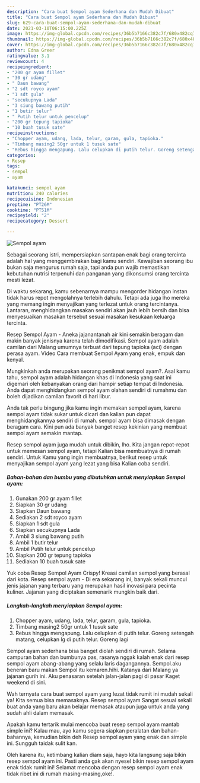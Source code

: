 ```yaml
---
description: "Cara buat Sempol ayam Sederhana dan Mudah Dibuat"
title: "Cara buat Sempol ayam Sederhana dan Mudah Dibuat"
slug: 629-cara-buat-sempol-ayam-sederhana-dan-mudah-dibuat
date: 2021-03-10T06:15:00.225Z
image: https://img-global.cpcdn.com/recipes/36b5b7166c382c7f/680x482cq70/sempol-ayam-foto-resep-utama.jpg
thumbnail: https://img-global.cpcdn.com/recipes/36b5b7166c382c7f/680x482cq70/sempol-ayam-foto-resep-utama.jpg
cover: https://img-global.cpcdn.com/recipes/36b5b7166c382c7f/680x482cq70/sempol-ayam-foto-resep-utama.jpg
author: Edna Greer
ratingvalue: 3.1
reviewcount: 4
recipeingredient:
- "200 gr ayam fillet"
- "30 gr udang"
- " Daun bawang"
- "2 sdt royco ayam"
- "1 sdt gula"
- "secukupnya Lada"
- "3 siung bawang putih"
- "1 butir telur"
- " Putih telur untuk pencelup"
- "200 gr tepung tapioka"
- "10 buah tusuk sate"
recipeinstructions:
- "Chopper ayam, udang, lada, telur, garam, gula, tapioka."
- "Timbang masing2 50gr untuk 1 tusuk sate"
- "Rebus hingga mengapung. Lalu celupkan di putih telur. Goreng setengah matang, celupkan lg di putih telur. Goreng lagi"
categories:
- Resep
tags:
- sempol
- ayam

katakunci: sempol ayam 
nutrition: 240 calories
recipecuisine: Indonesian
preptime: "PT26M"
cooktime: "PT51M"
recipeyield: "2"
recipecategory: Dessert

---
```



![Sempol ayam](https://img-global.cpcdn.com/recipes/36b5b7166c382c7f/680x482cq70/sempol-ayam-foto-resep-utama.jpg)

Sebagai seorang istri, mempersiapkan santapan enak bagi orang tercinta adalah hal yang menggembirakan bagi kamu sendiri. Kewajiban seorang ibu bukan saja mengurus rumah saja, tapi anda pun wajib memastikan kebutuhan nutrisi terpenuhi dan panganan yang dikonsumsi orang tercinta mesti lezat.

Di waktu  sekarang, kamu sebenarnya mampu mengorder hidangan instan tidak harus repot mengolahnya terlebih dahulu. Tetapi ada juga lho mereka yang memang ingin menyajikan yang terlezat untuk orang tercintanya. Lantaran, menghidangkan masakan sendiri akan jauh lebih bersih dan bisa menyesuaikan masakan tersebut sesuai masakan kesukaan keluarga tercinta. 

Resep Sempol Ayam - Aneka jajanantanah air kini semakin beragam dan makin banyak jenisnya karena telah dimodifikasi. Sempol ayam adalah camilan dari Malang umumnya terbuat dari tepung tapioka (aci) dengan perasa ayam. Video Cara membuat Sempol Ayam yang enak, empuk dan kenyal.

Mungkinkah anda merupakan seorang penikmat sempol ayam?. Asal kamu tahu, sempol ayam adalah hidangan khas di Indonesia yang saat ini digemari oleh kebanyakan orang dari hampir setiap tempat di Indonesia. Anda dapat menghidangkan sempol ayam olahan sendiri di rumahmu dan boleh dijadikan camilan favorit di hari libur.

Anda tak perlu bingung jika kamu ingin memakan sempol ayam, karena sempol ayam tidak sukar untuk dicari dan kalian pun dapat menghidangkannya sendiri di rumah. sempol ayam bisa dimasak dengan beragam cara. Kini pun ada banyak banget resep kekinian yang membuat sempol ayam semakin mantap.

Resep sempol ayam juga mudah untuk dibikin, lho. Kita jangan repot-repot untuk memesan sempol ayam, tetapi Kalian bisa membuatnya di rumah sendiri. Untuk Kamu yang ingin membuatnya, berikut resep untuk menyajikan sempol ayam yang lezat yang bisa Kalian coba sendiri.

<!--inarticleads1-->

##### Bahan-bahan dan bumbu yang dibutuhkan untuk menyiapkan Sempol ayam:

1. Gunakan 200 gr ayam fillet
1. Siapkan 30 gr udang
1. Siapkan  Daun bawang
1. Sediakan 2 sdt royco ayam
1. Siapkan 1 sdt gula
1. Siapkan secukupnya Lada
1. Ambil 3 siung bawang putih
1. Ambil 1 butir telur
1. Ambil  Putih telur untuk pencelup
1. Siapkan 200 gr tepung tapioka
1. Sediakan 10 buah tusuk sate


Yuk coba Resep Sempol Ayam Crispy! Kreasi camilan sempol yang berasal dari kota. Resep sempol ayam - Di era sekarang ini, banyak sekali muncul jenis jajanan yang terbaru yang merupakan hasil inovasi para pecinta kuliner. Jajanan yang diciptakan semenarik mungkin baik dari. 

<!--inarticleads2-->

##### Langkah-langkah menyiapkan Sempol ayam:

1. Chopper ayam, udang, lada, telur, garam, gula, tapioka.
1. Timbang masing2 50gr untuk 1 tusuk sate
1. Rebus hingga mengapung. Lalu celupkan di putih telur. Goreng setengah matang, celupkan lg di putih telur. Goreng lagi


Sempol ayam sederhana bisa banget diolah sendiri di rumah. Selama campuran bahan dan bumbunya pas, rasanya nggak kalah enak dari resep sempol ayam abang-abang yang selalu laris dagangannya. Sempol.aku beneran baru makan Sempol itu kemaren.hihi. Katanya dari Malang ya jajanan gurih ini. Aku penasaran setelah jalan-jalan pagi di pasar Kaget weekend di sini. 

Wah ternyata cara buat sempol ayam yang lezat tidak rumit ini mudah sekali ya! Kita semua bisa memasaknya. Resep sempol ayam Sangat sesuai sekali buat anda yang baru akan belajar memasak ataupun juga untuk anda yang sudah ahli dalam memasak.

Apakah kamu tertarik mulai mencoba buat resep sempol ayam mantab simple ini? Kalau mau, ayo kamu segera siapkan peralatan dan bahan-bahannya, kemudian bikin deh Resep sempol ayam yang enak dan simple ini. Sungguh taidak sulit kan. 

Oleh karena itu, ketimbang kalian diam saja, hayo kita langsung saja bikin resep sempol ayam ini. Pasti anda gak akan nyesel bikin resep sempol ayam enak tidak rumit ini! Selamat mencoba dengan resep sempol ayam enak tidak ribet ini di rumah masing-masing,oke!.

